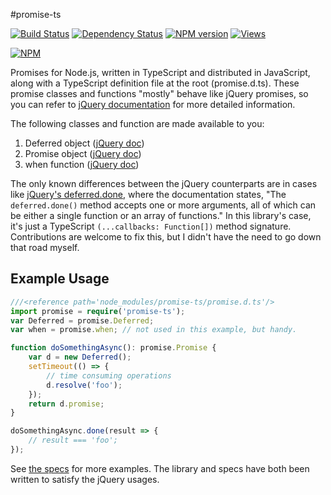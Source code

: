 #promise-ts

[![Build Status][]](https://travis-ci.org/jedmao/promise-ts)
[![Dependency Status][]](https://gemnasium.com/jedmao/promise-ts)
[![NPM version][]](http://badge.fury.io/js/promise-ts)
[![Views][]](https://sourcegraph.com/github.com/jedmao/promise-ts)

[![NPM](https://nodei.co/npm/promise-ts.png?downloads=true)](https://nodei.co/npm/promise-ts/)

Promises for Node.js, written in TypeScript and distributed in JavaScript, along
with a TypeScript definition file at the root (promise.d.ts). These promise classes
and functions "mostly" behave like jQuery promises, so you can refer to
[jQuery documentation][] for more detailed information.

The following classes and function are made available to you:

1. Deferred object ([jQuery doc](http://api.jquery.com/jQuery.Deferred/))
1. Promise object ([jQuery doc](http://api.jquery.com/Types/#Promise))
1. when function ([jQuery doc](http://api.jquery.com/jQuery.when/))

The only known differences between the jQuery counterparts are in cases like
[jQuery's deferred.done][], where the documentation states, "The `deferred.done()`
method accepts one or more arguments, all of which can be either a single function
or an array of functions." In this library's case, it's just a TypeScript
`(...callbacks: Function[])` method signature. Contributions are welcome to fix
this, but I didn't have the need to go down that road myself.


## Example Usage

```ts
///<reference path='node_modules/promise-ts/promise.d.ts'/>
import promise = require('promise-ts');
var Deferred = promise.Deferred;
var when = promise.when; // not used in this example, but handy.

function doSomethingAsync(): promise.Promise {
    var d = new Deferred();
    setTimeout(() => {
        // time consuming operations
        d.resolve('foo');
    });
    return d.promise;
}

doSomethingAsync.done(result => {
    // result === 'foo';
});
```

See [the specs][] for more examples. The library and specs have both been written
to satisfy the jQuery usages.


[Build Status]: https://travis-ci.org/jedmao/promise-ts.png?branch=master
[Dependency Status]: https://gemnasium.com/jedmao/promise-ts.png
[NPM Version]: https://badge.fury.io/js/promise-ts.png
[Views]: https://sourcegraph.com/api/repos/github.com/jedmao/promise-ts/counters/views-24h.png
[jQuery documentation]: http://api.jquery.com/category/deferred-object/
[jQuery's deferred.done]: http://api.jquery.com/deferred.done/
[the specs]: blob/master/test/lib/promises.ts
